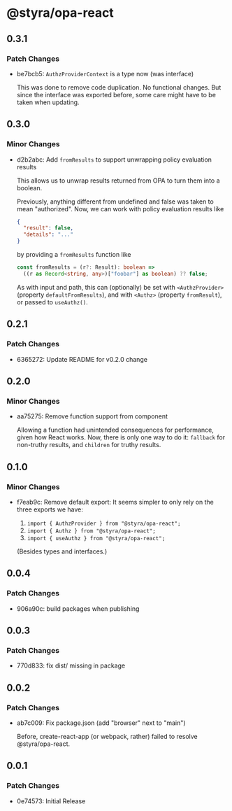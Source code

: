 # @styra/opa-react

## 0.3.1

### Patch Changes

- be7bcb5: `AuthzProviderContext` is a type now (was interface)

  This was done to remove code duplication. No functional changes. But since the
  interface was exported before, some care might have to be taken when updating.

## 0.3.0

### Minor Changes

- d2b2abc: Add `fromResults` to support unwrapping policy evaluation results

  This allows us to unwrap results returned from OPA to turn them into a boolean.

  Previously, anything different from undefined and false was taken to mean "authorized". Now, we can work with policy evaluation results like

  ```json
  {
    "result": false,
    "details": "..."
  }
  ```

  by providing a `fromResults` function like

  ```ts
  const fromResults = (r?: Result): boolean =>
    ((r as Record<string, any>)["foobar"] as boolean) ?? false;
  ```

  As with input and path, this can (optionally) be set with `<AuthzProvider>` (property `defaultFromResults`), and with `<Authz>` (property `fromResult`), or passed to `useAuthz()`.

## 0.2.1

### Patch Changes

- 6365272: Update README for v0.2.0 change

## 0.2.0

### Minor Changes

- aa75275: Remove function support from <Authz> component

  Allowing a function had unintended consequences for performance, given how
  React works. Now, there is only one way to do it: `fallback` for non-truthy
  results, and `children` for truthy results.

## 0.1.0

### Minor Changes

- f7eab9c: Remove default export: It seems simpler to only rely on the three exports we have:

  1. `import { AuthzProvider } from "@styra/opa-react";`
  2. `import { Authz } from "@styra/opa-react";`
  3. `import { useAuthz } from "@styra/opa-react";`

  (Besides types and interfaces.)

## 0.0.4

### Patch Changes

- 906a90c: build packages when publishing

## 0.0.3

### Patch Changes

- 770d833: fix dist/ missing in package

## 0.0.2

### Patch Changes

- ab7c009: Fix package.json (add "browser" next to "main")

  Before, create-react-app (or webpack, rather) failed to resolve @styra/opa-react.

## 0.0.1

### Patch Changes

- 0e74573: Initial Release
